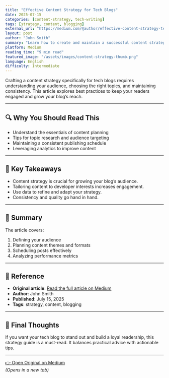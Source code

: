 ```yaml
---
title: "Effective Content Strategy for Tech Blogs"
date: 2025-07-15
categories: [content-strategy, tech-writing]
tags: [strategy, content, blogging]
external_url: "https://medium.com/@author/effective-content-strategy-tech-blogs-1234567890ab"
layout: post
author: "John Smith"
summary: "Learn how to create and maintain a successful content strategy tailored for tech blogs and developer audiences."
platform: Medium
reading_time: "9 min read"
featured_image: "/assets/images/content-strategy-thumb.png"
language: English
difficulty: Intermediate
---
```


Crafting a content strategy specifically for tech blogs requires understanding your audience, choosing the right topics, and maintaining consistency. This article explores best practices to keep your readers engaged and grow your blog’s reach.

---

## 🔍 Why You Should Read This

- Understand the essentials of content planning
- Tips for topic research and audience targeting
- Maintaining a consistent publishing schedule
- Leveraging analytics to improve content

---

## 🚀 Key Takeaways

- Content strategy is crucial for growing your blog’s audience.
- Tailoring content to developer interests increases engagement.
- Use data to refine and adapt your strategy.
- Consistency and quality go hand in hand.

---

## 📌 Summary

The article covers:

1. Defining your audience  
2. Planning content themes and formats  
3. Scheduling posts effectively  
4. Analyzing performance metrics  

---

## 📎 Reference

- **Original article**: [Read the full article on Medium](https://medium.com/@author/effective-content-strategy-tech-blogs-1234567890ab)  
- **Author**: John Smith  
- **Published**: July 15, 2025  
- **Tags**: strategy, content, blogging

---

## 💬 Final Thoughts

If you want your tech blog to stand out and build a loyal readership, this strategy guide is a must-read. It balances practical advice with actionable tips.

---

[👉 Open Original on Medium](https://medium.com/@author/effective-content-strategy-tech-blogs-1234567890ab)  
_(Opens in a new tab)_
